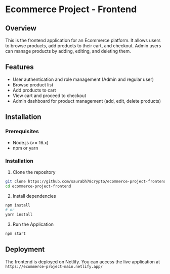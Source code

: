 # Ecommerce Project - Frontend

## Overview

This is the frontend application for an Ecommerce platform. It allows users to browse products, add products to their cart, and checkout. Admin users can manage products by adding, editing, and deleting them.

## Features

- User authentication and role management (Admin and regular user)
- Browse product list
- Add products to cart
- View cart and proceed to checkout
- Admin dashboard for product management (add, edit, delete products)

## Installation

### Prerequisites

- Node.js (>= 16.x)
- npm or yarn

### Installation

1. Clone the repository
```bash
git clone https://github.com/saurabh78crypto/ecommerce-project-frontend.git
cd ecommerce-project-frontend
```

2. Install dependencies
```bash
npm install
# or
yarn install
```

3. Run the Application
```bash
npm start
```

## Deployment

The frontend is deployed on Netlify. You can access the live application at 
`https://ecommerce-project-main.netlify.app/`